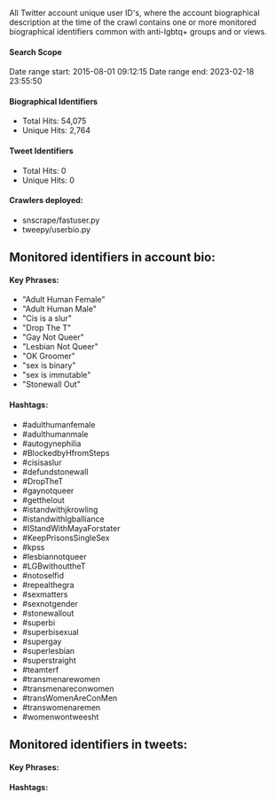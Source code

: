 All Twitter account unique user ID's, where the account biographical description at the time of the crawl 
contains one or more monitored biographical identifiers common with anti-lgbtq+ groups and or views.

#### Search Scope
Date range start: 2015-08-01 09:12:15
Date range end: 2023-02-18 23:55:50

#### Biographical Identifiers
* Total Hits: 54,075
* Unique Hits: 2,764

#### Tweet Identifiers
* Total Hits: 0
* Unique Hits: 0

#### Crawlers deployed: 
* snscrape/fastuser.py 
* tweepy/userbio.py

## Monitored identifiers in account bio:

#### Key Phrases:

* "Adult Human Female"
* "Adult Human Male"
* "Cis is a slur"
* "Drop The T"
* "Gay Not Queer"
* "Lesbian Not Queer"
* "OK Groomer"
* "sex is binary"
* "sex is immutable"
* "Stonewall Out"

#### Hashtags:

* #adulthumanfemale
* #adulthumanmale
* #autogynephilia
* #BlockedbyHfromSteps
* #cisisaslur
* #defundstonewall
* #DropTheT
* #gaynotqueer
* #getthelout
* #istandwithjkrowling
* #istandwithlgballiance
* #IStandWithMayaForstater
* #KeepPrisonsSingleSex
* #kpss
* #lesbiannotqueer 
* #LGBwithouttheT
* #notoselfid
* #repealthegra
* #sexmatters
* #sexnotgender
* #stonewallout
* #superbi
* #superbisexual
* #supergay
* #superlesbian
* #superstraight
* #teamterf
* #transmenarewomen
* #transmenareconwomen
* #transWomenAreConMen
* #transwomenaremen
* #womenwontweesht

## Monitored identifiers in tweets:

#### Key Phrases:

#### Hashtags:
